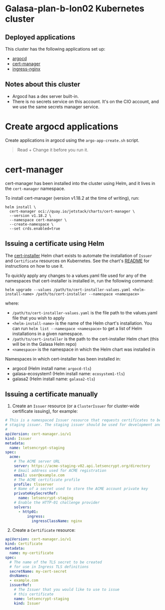 # Galasa-plan-b-lon02 Kubernetes cluster


## Deployed applications
This cluster has the following applications set up:

- [argocd](https://argocd.galasa-plan-b-lon02-3fdc13787e8248a7d32fa4e5af5b0294-0000.eu-gb.containers.appdomain.cloud)
- [cert-manager](https://cert-manager.io)
- [ingress-nginx](https://kubernetes.github.io/ingress-nginx)

## Notes about this cluster

- Argocd has a dex server built-in.
- There is no secrets service on this account. It's on the CIO account, and we use the same secrets manager service.

# Create argocd applications
Create applications in argocd using the `argo-app-create.sh` script.

> Read + Change it before you run it.

# cert-manager
cert-manager has been installed into the cluster using Helm, and it lives in the `cert-manager` namespace.

To install cert-manager (version v1.18.2 at the time of writing), run:

```
helm install \
  cert-manager oci://quay.io/jetstack/charts/cert-manager \
  --version v1.18.2 \
  --namespace cert-manager \
  --create-namespace \
  --set crds.enabled=true
```

## Issuing a certificate using Helm

The [cert-installer](https://github.com/galasa-dev/helm/tree/main/charts/cert-installer) Helm chart exists to automate the installation of `Issuer` and `Certificate` resources on Kubernetes. See the chart's [README](https://github.com/galasa-dev/helm/blob/main/charts/cert-installer/README.md) for instructions on how to use it.

To quickly apply any changes to a values.yaml file used for any of the namespaces that cert-installer is installed in, run the following command:

```
helm upgrade --values /path/to/cert-installer-values.yaml <helm-install-name> /path/to/cert-installer --namespace <namespace>
```

where:
- `/path/to/cert-installer-values.yaml` is the file path to the values.yaml file that you wish to apply
- `<helm-install-name>` is the name of the Helm chart's installation. You can run `helm list --namespace <namespace>` to get a list of Helm installations in a given namespace.
- `/path/to/cert-installer` is the path to the cert-installer Helm chart (this will be in the Galasa Helm repo)
-  `<namespace>` is the namespace in which the Helm chart was installed in

Namespaces in which cert-installer has been installed in:

- argocd (Helm install name: `argocd-tls`)
- galasa-ecosystem1 (Helm install name: `ecosystem1-tls`)
- galasa2 (Helm install name: `galasa2-tls`)

## Issuing a certificate manually

1. Create an `Issuer` resource (or a `ClusterIssuer` for cluster-wide certificate issuing), for example:

```yaml
# This is a namespaced Issuer resource that requests certificates to be issued from the Let's Encrypt
# staging issuer. The staging issuer should be used for development and testing purposes only.
# 
apiVersion: cert-manager.io/v1
kind: Issuer
metadata:
  name: letsencrypt-staging
spec:
  acme:
    # The ACME server URL
    server: https://acme-staging-v02.api.letsencrypt.org/directory
    # Email address used for ACME registration
    email: user@example.com
    # The ACME certificate profile
    profile: tlsserver
    # Name of a secret used to store the ACME account private key
    privateKeySecretRef:
      name: letsencrypt-staging
    # Enable the HTTP-01 challenge provider
    solvers:
      - http01:
          ingress:
            ingressClassName: nginx
```

2. Create a `Certificate` resource:

```yaml
apiVersion: cert-manager.io/v1
kind: Certificate
metadata:
  name: my-certificate
spec:
  # The name of the TLS secret to be created
  # for use in Ingress TLS definitions
  secretName: my-cert-secret
  dnsNames:
  - example.com
  issuerRef:
    # The Issuer that you would like to use to issue
    # this certificate
    name: letsencrypt-staging
    kind: Issuer

```
